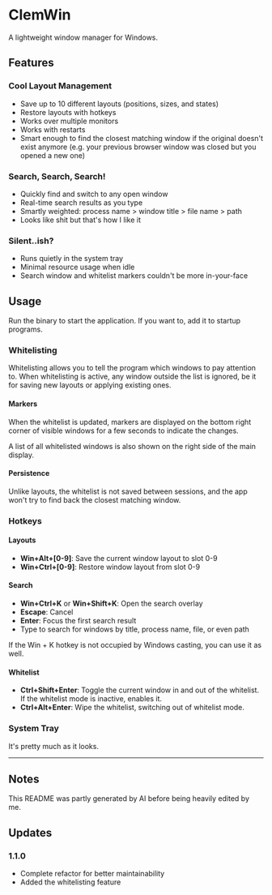 # ClemWin

A lightweight window manager for Windows.

## Features

### Cool Layout Management

- Save up to 10 different layouts (positions, sizes, and states)
- Restore layouts with hotkeys
- Works over multiple monitors
- Works with restarts
- Smart enough to find the closest matching window if the original doesn't exist anymore (e.g. your previous browser window was closed but you opened a new one)

### Search, Search, Search!

- Quickly find and switch to any open window
- Real-time search results as you type
- Smartly weighted: process name > window title > file name > path
- Looks like shit but that's how I like it

### Silent..ish?

- Runs quietly in the system tray
- Minimal resource usage when idle
- Search window and whitelist markers couldn't be more in-your-face

## Usage

Run the binary to start the application.
If you want to, add it to startup programs.

### Whitelisting

Whitelisting allows you to tell the program which windows to pay attention to.
When whitelisting is active, any window outside the list is ignored, be it for saving new layouts or applying existing ones.

#### Markers

When the whitelist is updated, markers are displayed on the bottom right corner of visible windows for a few seconds to indicate the changes.

A list of all whitelisted windows is also shown on the right side of the main display.

#### Persistence

Unlike layouts, the whitelist is not saved between sessions, and the app won't try to find back the closest matching window.

### Hotkeys

#### Layouts

- **Win+Alt+[0-9]**: Save the current window layout to slot 0-9
- **Win+Ctrl+[0-9]**: Restore window layout from slot 0-9

#### Search

- **Win+Ctrl+K** or **Win+Shift+K**: Open the search overlay
- **Escape**: Cancel
- **Enter**: Focus the first search result
- Type to search for windows by title, process name, file, or even path

If the Win + K hotkey is not occupied by Windows casting, you can use it as well.

#### Whitelist

- **Ctrl+Shift+Enter**: Toggle the current window in and out of the whitelist. If the whitelist mode is inactive, enables it.
- **Ctrl+Alt+Enter**: Wipe the whitelist, switching out of whitelist mode.

### System Tray

It's pretty much as it looks.

---

## Notes

This README was partly generated by AI before being heavily edited by me.

## Updates

### 1.1.0

- Complete refactor for better maintainability
- Added the whitelisting feature
